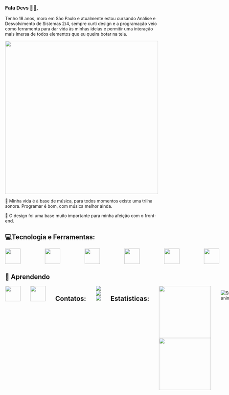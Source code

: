 ### Fala Devs 👩‍💻, 
Tenho 18 anos, moro em São Paulo e atualmente estou cursando Análise e Desvolvimento de Sistemas 2/4,
sempre curti design e a programação veio como ferramenta para dar vida às minhas ideias e permitir uma interação mais imersa de todos elementos que eu queira botar na tela.

<div style="width: 100%; display: flex;">
  <img width="500px" src="https://api.readyplayer.me/v1/avatars/63f156f63cade24b0334e53f.png?cacheControl=true&uat=2023-02-18T23:43:52.083Z">
</div>


🎸 Minha vida é à base de música, para todos momentos existe uma trilha sonora. Programar é bom, com música melhor ainda.

🎨 O design foi uma base muito importante para minha afeição com o front-end.


## 💻Tecnologia e Ferramentas:
<div style="display: flex; gap: 5rem;">
  <img width="50px" src="https://cdn.jsdelivr.net/gh/devicons/devicon/icons/html5/html5-original.svg" />
  <img width="50px" src="https://cdn.jsdelivr.net/gh/devicons/devicon/icons/css3/css3-original.svg" />
  <img width="50px" src="https://cdn.jsdelivr.net/gh/devicons/devicon/icons/javascript/javascript-plain.svg" />
  <img width="50px"src="https://cdn.jsdelivr.net/gh/devicons/devicon/icons/vscode/vscode-original.svg" />
  <img width="50px" src="https://cdn.jsdelivr.net/gh/devicons/devicon/icons/figma/figma-original.svg" />
  <img width="50px" src="https://cdn.jsdelivr.net/gh/devicons/devicon/icons/photoshop/photoshop-plain.svg" />
  <img width="50px" src="https://cdn.jsdelivr.net/gh/devicons/devicon/icons/illustrator/illustrator-plain.svg" />
</div>

## 🔎 Aprendendo
<div style="display: flex; gap: 2rem;">
<img width="50px" src="https://cdn.jsdelivr.net/gh/devicons/devicon/icons/angularjs/angularjs-plain.svg" />
<img width="50px" src="https://cdn.jsdelivr.net/gh/devicons/devicon/icons/java/java-plain.svg" />    
  
## Contatos:
<div>
<a href="https://instagram.com/malasarts.png" target="_blank"><img src="https://img.shields.io/badge/-Instagram-%23E4405F?style=for-the-badge&logo=instagram&logoColor=white" target="_blank"></a>
<a href = "mailto:contato@carlosruanro@gmail.com"><img src="https://img.shields.io/badge/Gmail-D14836?style=for-the-badge&logo=gmail&logoColor=white" target="_blank"></a>
<a href="https://www.linkedin.com/in/ruan-c-rodrigues-9b3276236/" target="_blank"><img src="https://img.shields.io/badge/-LinkedIn-%230077B5?style=for-the-badge&logo=linkedin&logoColor=white" target="_blank"></a>   
</div>
  
## Estatísticas:
<div style="display: flex>
  <a href="https://github.com/helloWorldRuan">
  <img height="170em" src="https://github-readme-stats.vercel.app/api/top-langs/?username=helloWorldRuan&layout=compact&langs_count=7&theme=dracula"/>
  <img height="170em" src="https://github-readme-stats.vercel.app/api?username=helloWorldRuan&show_icons=true&theme=dracula&include_all_commits=true&count_private=true"/>
</div>

![Snake animation](https://github.com/helloWorldRuan/helloWorldRuan/blob/output/github-contribution-grid-snake.svg)
